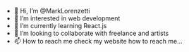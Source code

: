 - 👋 Hi, I’m @MarkLorenzetti
- 👀 I’m interested in web development
- 🌱 I’m currently learning React.js
- 💞️ I’m looking to collaborate with freelance and artists
- 📫 How to reach me check my website how to reach me...

<!---
MarkLorenzetti/MarkLorenzetti is a ✨ special ✨ repository because its `README.md` (this file) appears on your GitHub profile.
You can click the Preview link to take a look at your changes.
--->
